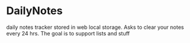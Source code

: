# DailyNotes
daily notes tracker stored in web local storage. Asks to clear your notes every 24 hrs. The goal is to support lists and stuff
